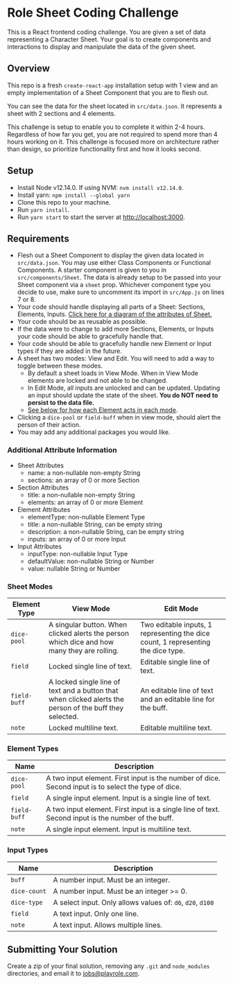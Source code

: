 # Role Sheet Coding Challenge

This is a React frontend coding challenge. You are given a set of data representing a Character Sheet. Your goal is to create components and interactions to display and manipulate the data of the given sheet.

## Overview

This repo is a fresh `create-react-app` installation setup with 1 view and an empty implementation of a Sheet Component that you are to flesh out.

You can see the data for the sheet located in `src/data.json`. It represents a sheet with 2 sections and 4 elements.

This challenge is setup to enable you to complete it within 2-4 hours. Regardless of how far you get, you are not required to spend more than 4 hours working on it. This challenge is focused more on architecture rather than design, so prioritize functionality first and how it looks second.

## Setup

- Install Node v12.14.0. If using NVM: `nvm install v12.14.0`.
- Install yarn: `npm install --global yarn`
- Clone this repo to your machine.
- Run `yarn install`.
- Run `yarn start` to start the server at [http://localhost:3000](http://localhost:3000).

## Requirements

- Flesh out a Sheet Component to display the given data located in `src/data.json`. You may use either Class Components or Functional Components. A starter component is given to you in `src/components/Sheet`. The data is already setup to be passed into your Sheet component via a `sheet` prop. Whichever component type you decide to use, make sure to uncomment its import in `src/App.js` on lines 7 or 8.
- Your code should handle displaying all parts of a Sheet: Sections, Elements, Inputs. [Click here for a diagram of the attributes of Sheet.](https://drive.google.com/file/d/1Tv2Ep3ARpz334Rf3YPf1tu29J89xgsT2/view?usp=sharing)
- Your code should be as reusable as possible.
- If the data were to change to add more Sections, Elements, or Inputs your code should be able to gracefully handle that.
- Your code should be able to gracefully handle new Element or Input types if they are added in the future.
- A sheet has two modes: View and Edit. You will need to add a way to toggle between these modes.
  - By default a sheet loads in View Mode. When in View Mode elements are locked and not able to be changed.
  - In Edit Mode, all inputs are unlocked and can be updated. Updating an input should update the state of the sheet. **You do NOT need to persist to the data file.**
  - [See below for how each Element acts in each mode](#sheet-modes).
- Clicking a `dice-pool` or `field-buff` when in view mode, should alert the person of their action.
- You may add any additional packages you would like.

### Additional Attribute Information

- Sheet Attributes
  - name: a non-nullable non-empty String
  - sections: an array of 0 or more Section
- Section Attributes
  - title: a non-nullable non-empty String
  - elements: an array of 0 or more Element
- Element Attributes
  - elementType: non-nullable Element Type
  - title: a non-nullable String, can be empty string
  - description: a non-nullable String, can be empty string
  - inputs: an array of 0 or more Input
- Input Attributes
  - inputType: non-nullable Input Type
  - defaultValue: non-nullable String or Number
  - value: nullable String or Number

### Sheet Modes

| Element Type | View Mode | Edit Mode |
| ------------ | --------- | --------- |
| `dice-pool` | A singular button. When clicked alerts the person which dice and how many they are rolling. | Two editable inputs, 1 representing the dice count, 1 representing the dice type. |
| `field` | Locked single line of text. | Editable single line of text. |
| `field-buff` | A locked single line of text and a button that when clicked alerts the person of the buff they selected. | An editable line of text and an editable line for the buff. |
| `note` | Locked multiline text. | Editable multiline text. |

### Element Types

| Name | Description |
| ---- | ----------- |
| `dice-pool` | A two input element. First input is the number of dice. Second input is to select the type of dice. |
| `field` | A single input element. Input is a single line of text. |
| `field-buff` | A two input element. First input is a single line of text. Second input is the number of the buff. |
| `note` | A single input element. Input is multiline text. |

### Input Types

| Name | Description |
| ---- | ----------- |
| `buff` | A number input. Must be an integer. |
| `dice-count` | A number input. Must be an integer >= 0. |
| `dice-type` | A select input. Only allows values of: `d6`, `d20`, `d100` |
| `field` | A text input. Only one line. |
| `note` | A text input. Allows multiple lines. |

## Submitting Your Solution

Create a zip of your final solution, removing any `.git` and `node_modules` directories, and email it to jobs@playrole.com.
